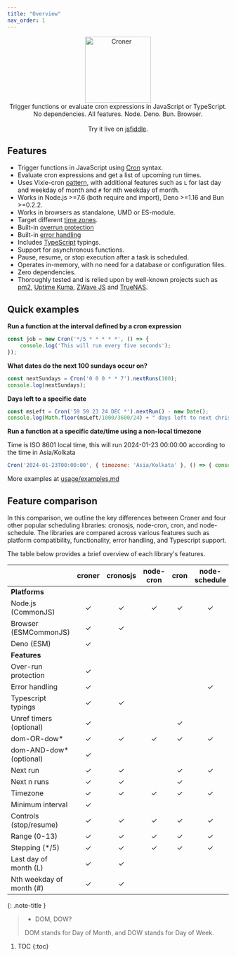 ```yaml
---
title: "Overview"
nav_order: 1
---
```


<p align="center">
<img src="https://cdn.jsdelivr.net/gh/hexagon/croner@master/croner.png" alt="Croner" width="150" height="150"><br>
Trigger functions or evaluate cron expressions in JavaScript or TypeScript. No dependencies. All features. Node. Deno. Bun. Browser. <br><br>Try it live on <a href="https://jsfiddle.net/hexag0n/hoa8kwsb/">jsfiddle</a>.<br>
</p>

## Features

*   Trigger functions in JavaScript using [Cron](https://en.wikipedia.org/wiki/Cron#CRON_expression) syntax.
*   Evaluate cron expressions and get a list of upcoming run times.
*   Uses Vixie-cron [pattern](usage/pattern.md), with additional features such as `L` for last day and weekday of month and `#` for nth weekday of month.
*   Works in Node.js >=7.6 (both require and import), Deno >=1.16 and Bun >=0.2.2.
*   Works in browsers as standalone, UMD or ES-module.
*   Target different [time zones](usage/examples.md#time-zone).
*   Built-in [overrun protection](usage/examples.md#overrun-protection)
*   Built-in [error handling](usage/examples.md#error-handling)
*   Includes [TypeScript](https://www.typescriptlang.org/) typings.
*   Support for asynchronous functions.
*   Pause, resume, or stop execution after a task is scheduled.
*   Operates in-memory, with no need for a database or configuration files.
*   Zero dependencies.
*   Thoroughly tested and is relied upon by well-known projects such as [pm2](https://github.com/unitech/pm2), [Uptime Kuma](https://github.com/louislam/uptime-kuma), [ZWave JS](https://github.com/zwave-js/zwave-js-ui) and [TrueNAS](https://github.com/truenas/webui).

## Quick examples

**Run a function at the interval defined by a cron expression**

```javascript
const job = new Cron('*/5 * * * * *', () => {
	console.log('This will run every five seconds');
});
```

**What dates do the next 100 sundays occur on?**

```javascript
const nextSundays = Cron('0 0 0 * * 7').nextRuns(100);
console.log(nextSundays);
```

**Days left to a specific date**

```javascript
const msLeft = Cron('59 59 23 24 DEC *').nextRun() - new Date();
console.log(Math.floor(msLeft/1000/3600/24) + " days left to next christmas eve");
```

**Run a function at a specific date/time using a non-local timezone**

Time is ISO 8601 local time, this will run 2024-01-23 00:00:00 according to the time in Asia/Kolkata

```javascript
Cron('2024-01-23T00:00:00', { timezone: 'Asia/Kolkata' }, () => { console.log('Yay!') });
```

More examples at [usage/examples.md]([usage/examples.md])

## Feature comparison

In this comparison, we outline the key differences between Croner and four other popular scheduling libraries: cronosjs, node-cron, cron, and node-schedule. The libraries are compared across various features such as platform compatibility, functionality, error handling, and Typescript support.

The table below provides a brief overview of each library's features.

|                           | croner              | cronosjs            | node-cron | cron                      | node-schedule       |
|---------------------------|:-------------------:|:-------------------:|:---------:|:-------------------------:|:-------------------:|
| **Platforms**             |                     |                     |           |                           |                     |
| Node.js (CommonJS)        |          ✓          |          ✓          |     ✓     |           ✓               |          ✓          |
| Browser (ESMCommonJS)     |          ✓          |          ✓          |           |                           |                     |
| Deno (ESM)                |          ✓          |                     |           |                           |                     |
| **Features**              |                     |                     |           |                           |                     |
| Over-run protection       |          ✓          |                     |           |                           |                     |
| Error handling            |          ✓          |                     |           |                           |          ✓          |
| Typescript typings        |          ✓          |         ✓            |           |                           |                     |
| Unref timers (optional)   |          ✓          |                     |           |          ✓                |                     |
| dom-OR-dow*                |          ✓          |          ✓          |     ✓     |           ✓               |          ✓          |
| dom-AND-dow* (optional)    |          ✓          |                     |           |                           |                     |
| Next run                  |          ✓          |          ✓          |           |           ✓               |          ✓          |
| Next n runs               |          ✓          |          ✓          |           |           ✓               |                     |
| Timezone                  |          ✓          |          ✓          |     ✓     |           ✓               |          ✓          |
| Minimum interval          |          ✓          |                     |           |                           |                     |
| Controls (stop/resume)    |          ✓          |          ✓          |     ✓     |           ✓               |          ✓          |
| Range (0-13)              |          ✓          |          ✓          |     ✓     |           ✓               |          ✓          |
| Stepping (*/5)            |          ✓          |          ✓          |     ✓     |           ✓               |          ✓          |
| Last day of month (L)     |          ✓          |          ✓          |           |                           |                     |
| Nth weekday of month (#)     |          ✓          |           ✓          |           |                           |                     |

{: .note-title }
> * DOM, DOW?
>
> DOM stands for Day of Month, and DOW stands for Day of Week.

1. TOC
{:toc}

